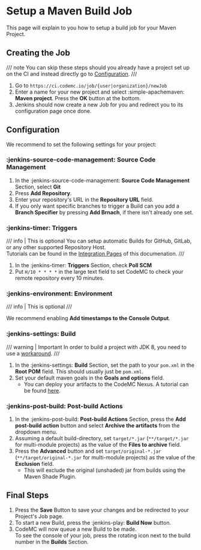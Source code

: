 # Setup a Maven Build Job

This page will explain to you how to setup a build job for your Maven Project.

## Creating the Job

/// note
You can skip these steps should you already have a project set up on the CI and instead directly go to [Configuration](#configuration).
///

1. Go to `https://ci.codemc.io/job/{user|organization}/newJob`
2. Enter a name for your new project and select :simple-apachemaven: **Maven project**. Press the **OK** button at the bottom.
3. Jenkins should now create a new Job for you and redirect you to its configuration page once done.

## Configuration

We recommend to set the following settings for your project:

### :jenkins-source-code-management: Source Code Management

1. In the :jenkins-source-code-management: **Source Code Management** Section, select **Git**
2. Press **Add Repository**.
3. Enter your repository's URL in the **Repository URL** field.
4. If you only want specific branches to trigger a Build can you add a **Branch Specifier** by pressing **Add Brnach**, if there isn't already one set.

### :jenkins-timer: Triggers

/// info | This is optional
You can setup automatic Builds for GitHub, GitLab, or any other supported Repository Host.  
Tutorials can be found in the [Integration Pages](../integrations/index.md) of this documenation.
///

1. In the :jenkins-timer: **Triggers** Section, check **Poll SCM**
2. Put `H/10 * * * *` in the large text field to set CodeMC to check your remote repository every 10 minutes.

### :jenkins-environment: Environment

/// info | This is optional
///

We recommend enabling **Add timestamps to the Console Output**.

### :jenkins-settings: Build

/// warning | Important
In order to build a project with JDK 8, you need to use a [workaround](../../../faq/build-jdk-8-project.md).
///

1. In the :jenkins-settings: **Build** Section, set the path to your `pom.xml` in the **Root POM** field. This should usually just be `pom.xml`.
2. Set your default maven goals in the **Goals and options** field.
    - You can deploy your artifacts to the CodeMC Nexus. A tutorial can be found [here](../../nexus/deploy.md).

### :jenkins-post-build: Post-build Actions

1. In the :jenkins-post-build: **Post-build Actions** Section, press the **Add post-build action** button and select **Archive the artifacts** from the dropdown menu.
2. Assuming a default build-directory, set `target/*.jar` (`**/target/*.jar` for multi-module projects) as the value of the **Files to archive** field.
3. Press the **Advanced** button and set `target/original-*.jar` (`**/target/original-*.jar` for multi-module projects) as the value of the **Exclusion** field.
    - This will exclude the original (unshaded) jar from builds using the Maven Shade Plugin.

## Final Steps

1.  Press the **Save** Button to save your changes and be redirected to your Project's Job page.
2.  To start a new Build, press the :jenkins-play: **Build Now** button.
3.  CodeMC will now queue a new Build to be made.  
    To see the console of your job, press the rotating icon next to the build number in the **Builds** Section.